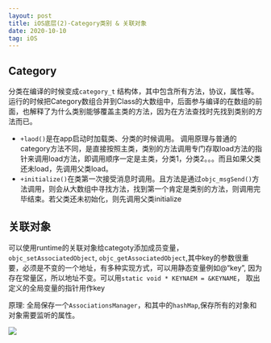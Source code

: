 ```yaml
---
layout: post
title: iOS底层(2)-Category类别 & 关联对象
date: 2020-10-10
tag: iOS
---
```

## Category
分类在编译的时候变成`category_t` 结构体，其中包含所有方法，协议，属性等。
运行的时候把Category数组合并到Class的大数组中，后面参与编译的在数组的前面，也解释了为什么类别能够覆盖主类的方法，因为在方法查找时先找到类别的方法而已。  
- `+laod()`是在app启动时加载类、分类的时候调用。
调用原理与普通的category方法不同，是直接按照主类，类别的方法调用专门存取load方法的指针来调用load方法，即调用顺序一定是主类，分类1，分类2。。。而且如果父类还未load，先调用父类load。
- `+initialize()`在类第一次接受消息时调用。且方法是通过`objc_msgSend()`方法调用，则会从大数组中寻找方法，找到第一个肯定是类别的方法，则调用完毕结束。若父类还未初始化，则先调用父类initialize

## 关联对象
可以使用runtime的关联对象给categoty添加成员变量，`objc_setAssociatedObject`, `objc_getAssociatedObject`,其中key的参数很重要，必须是不变的一个地址，有多种实现方式，可以用静态变量例如@“key”, 因为存在常量区，所以地址不变。可以用`static void * KEYNAEM = &KEYNAME`， 取出定义的全局变量的指针用作key
 
原理: 全局保存一个`AssociationsManager`，和其中的`hashMap`,保存所有的对象和对象需要监听的属性。

<img src="http://image.smartjames.cn/mweb/20201010/16022999875266.png" style="zoom=50%">



